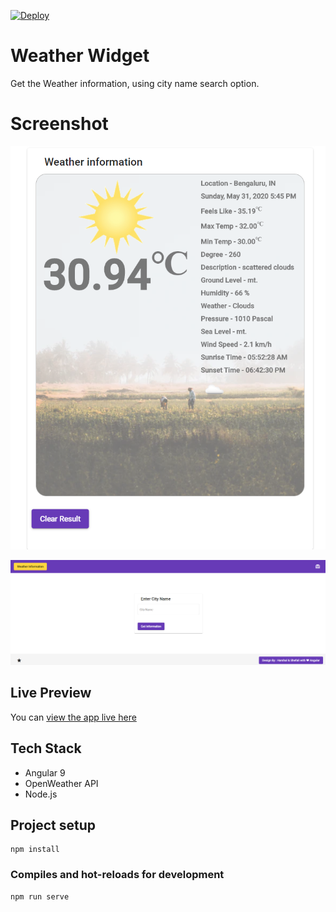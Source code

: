 [![Deploy](https://www.herokucdn.com/deploy/button.svg)](https://heroku.com/deploy?template=https://github.com/heroku/node-js-getting-started)

# Weather Widget
Get the Weather information, using city name search option.

# Screenshot
![Img1](https://github.com/hraverkar/WeatherWidget/blob/master/screenshot/1.png)

![Img2](https://github.com/hraverkar/WeatherWidget/blob/master/screenshot/2.png)
## Live Preview

You can [view the app live here](https://weather-widget.hraverkar.now.sh/)

## Tech Stack

* Angular 9
* OpenWeather API
* Node.js

## Project setup
```
npm install
```

### Compiles and hot-reloads for development
```
npm run serve
```
